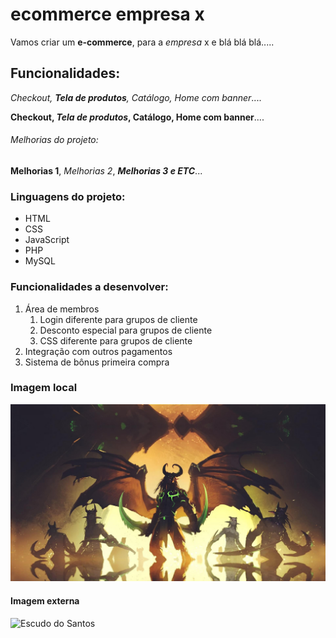 # ecommerce empresa x

Vamos criar um **e-commerce**, para a *empresa* x e blá blá blá.....

## Funcionalidades:

_Checkout, **Tela de produtos**, Catálogo, Home com banner_....

**Checkout, _Tela de produtos_, Catálogo, Home com banner**....

###### Melhorias do projeto:

__Melhorias 1__, _Melhorias 2_, **_Melhorias 3 e ETC_**...

### Linguagens do projeto:

* HTML
* CSS
* JavaScript
* PHP
* MySQL

### Funcionalidades a desenvolver:

1. Área de membros
    1. Login diferente para grupos de cliente
    2. Desconto especial para grupos de cliente
    3. CSS diferente para grupos de cliente
2. Integração com outros pagamentos
3. Sistema de bônus primeira compra

### Imagem local

![Imagem DH](img/DH.jpg)

#### Imagem externa

![Escudo do Santos](https://www.google.com/url?sa=i&url=https%3A%2F%2Fpt.m.wikipedia.org%2Fwiki%2FFicheiro%3ASantos_logo.svg&psig=AOvVaw1dZfGgAowbn21DTND2N52d&ust=1696541427046000&source=images&cd=vfe&opi=89978449&ved=0CBEQjRxqFwoTCPiwr7qr3YEDFQAAAAAdAAAAABAE)